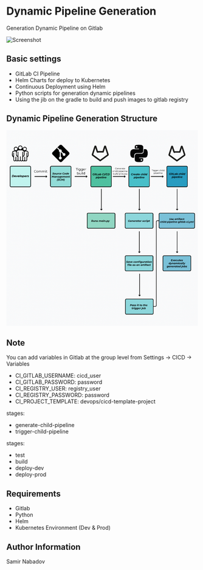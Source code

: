 __Dynamic Pipeline Generation__
================================

Generation Dynamic Pipeline on Gitlab

![Screenshot](GitOpsImage.png)

Basic settings
------------
* GitLab CI Pipeline
* Helm Charts for deploy to Kubernetes
* Continuous Deployment using Helm
* Python scripts for generation dynamic pipelines
* Using the jib on the gradle to build and push images to gitlab registry

Dynamic Pipeline Generation Structure
------------
![Screenshot](dynamic_pipeline_generation.png)

Note
------------
You can add variables in Gitlab at the group level from Settings -> CICD -> Variables

* CI_GITLAB_USERNAME: cicd_user
* CI_GITLAB_PASSWORD: password
* CI_REGISTRY_USER: registry_user
* CI_REGISTRY_PASSWORD: password
* CI_PROJECT_TEMPLATE: devops/cicd-template-project




stages:
  - generate-child-pipeline
  - trigger-child-pipeline

stages:
  - test
  - build
  - deploy-dev
  - deploy-prod


__Requirements__
------------
* Gitlab
* Python
* Helm
* Kubernetes Environment (Dev & Prod)

__Author Information__
------------------

Samir Nabadov
